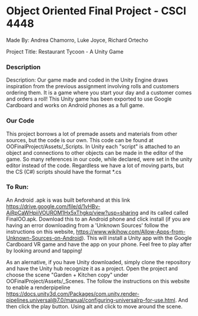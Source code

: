 
# Object Oriented Final Project - CSCI 4448

Made By: Andrea Chamorro, Luke Joyce, Richard Ortecho

Project Title: Restaurant Tycoon - A Unity Game

### Description
Description: Our game made and coded in the Unity Engine draws inspiration from the previous assignment involving rolls and customers ordering them. It is a game where you start your day and a customer comes and orders a roll! This Unity game has been exported to use Google Cardboard and works on Android phones as a full game.

### Our Code
This project borrows a lot of premade assets and materials from other sources, but the code is our own. This code can be found at OOFinalProject/Assets/_Scripts. In Unity each "script" is attached to an object and connections to other objects can be made in the editor of the game. So many references in our code, while declared, were set in the unity editor instead of the code. Regardless we have a lot of moving parts, but the CS (C#) scripts should have the format *.cs

### To Run:
An Android .apk is was built beforehand at this link https://drive.google.com/file/d/1vHBv-AiRpCaWHpiiVOUROM1Hx5xThgkq/view?usp=sharing and its called called FinalOO.apk. Download this to an Android phone and click install (if you are having an error downloading from a 'Unknown Sources' follow the instructions on this website, https://www.wikihow.com/Allow-Apps-from-Unknown-Sources-on-Android). This will install a Unity app with the Google Cardboard VR game and have the app on your phone. Feel free to play after by looking around and tapping!

As an alernative, if you have Unity downloaded, simply clone the repository and have the Unity hub recognize it as a project. Open the project and choose the scene "Garden + Kitchen copy" under OOFinalProject/Assets/_Scenes. The follow the instructions on this website to enable a renderpipeline https://docs.unity3d.com/Packages/com.unity.render-pipelines.universal@7.0/manual/configuring-universalrp-for-use.html. And then click the play button. Using alt and click to move around the scene.
